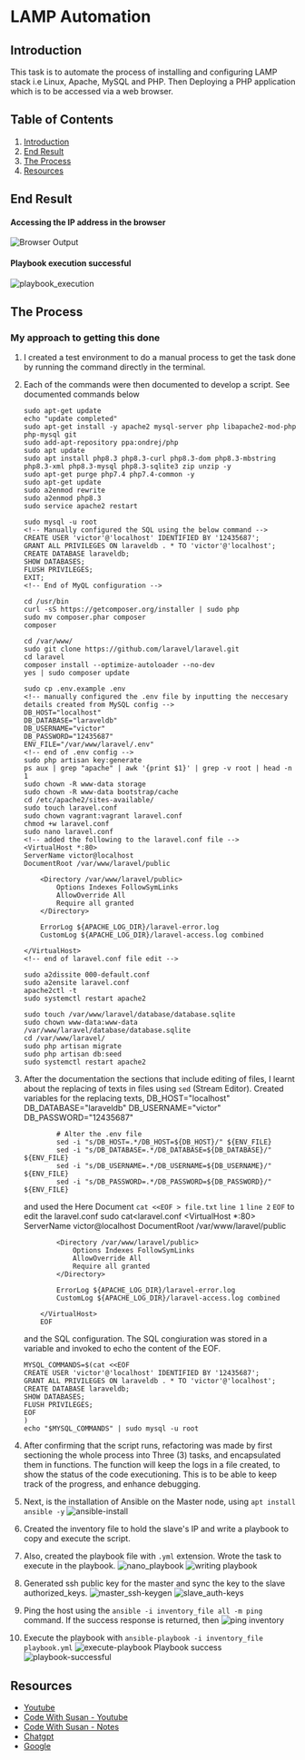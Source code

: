 # LAMP Automation

## Introduction

This task is to automate the process of installing and configuring LAMP stack i.e Linux, Apache, MySQL and PHP. Then Deploying a PHP application which is to be accessed via a web browser.

## Table of Contents

1. [Introduction](#introduction)
2. [End Result](#end-result)
3. [The Process](#the-process)
4. [Resources](#resources)

## End Result

#### Accessing the IP address in the browser

![Browser Output](images/browser_output.PNG)

#### Playbook execution successful

![playbook_execution](images/playbook_successful.PNG)

## The Process

### My approach to getting this done

1.  I created a test environment to do a manual process to get the task done by running the command directly in the terminal.
2.  Each of the commands were then documented to develop a script. See documented commands below

        sudo apt-get update
        echo "update completed"
        sudo apt-get install -y apache2 mysql-server php libapache2-mod-php php-mysql git
        sudo add-apt-repository ppa:ondrej/php
        sudo apt update
        sudo apt install php8.3 php8.3-curl php8.3-dom php8.3-mbstring php8.3-xml php8.3-mysql php8.3-sqlite3 zip unzip -y
        sudo apt-get purge php7.4 php7.4-common -y
        sudo apt-get update
        sudo a2enmod rewrite
        sudo a2enmod php8.3
        sudo service apache2 restart

        sudo mysql -u root
        <!-- Manually configured the SQL using the below command -->
        CREATE USER 'victor'@'localhost' IDENTIFIED BY '12435687';
        GRANT ALL PRIVILEGES ON laraveldb . * TO 'victor'@'localhost';
        CREATE DATABASE laraveldb;
        SHOW DATABASES;
        FLUSH PRIVILEGES;
        EXIT;
        <!-- End of MyQL configuration -->

        cd /usr/bin
        curl -sS https://getcomposer.org/installer | sudo php
        sudo mv composer.phar composer
        composer

        cd /var/www/
        sudo git clone https://github.com/laravel/laravel.git
        cd laravel
        composer install --optimize-autoloader --no-dev
        yes | sudo composer update

        sudo cp .env.example .env
        <!-- manually configured the .env file by inputting the neccesary details created from MySQL config -->
        DB_HOST="localhost"
        DB_DATABASE="laraveldb"
        DB_USERNAME="victor"
        DB_PASSWORD="12435687"
        ENV_FILE="/var/www/laravel/.env"
        <!-- end of .env config -->
        sudo php artisan key:generate
        ps aux | grep "apache" | awk '{print $1}' | grep -v root | head -n 1
        sudo chown -R www-data storage
        sudo chown -R www-data bootstrap/cache
        cd /etc/apache2/sites-available/
        sudo touch laravel.conf
        sudo chown vagrant:vagrant laravel.conf
        chmod +w laravel.conf
        sudo nano laravel.conf
        <!-- added the following to the laravel.conf file -->
        <VirtualHost *:80>
        ServerName victor@localhost
        DocumentRoot /var/www/laravel/public

            <Directory /var/www/laravel/public>
                Options Indexes FollowSymLinks
                AllowOverride All
                Require all granted
            </Directory>

            ErrorLog ${APACHE_LOG_DIR}/laravel-error.log
            CustomLog ${APACHE_LOG_DIR}/laravel-access.log combined

        </VirtualHost>
        <!-- end of laravel.conf file edit -->

        sudo a2dissite 000-default.conf
        sudo a2ensite laravel.conf
        apache2ctl -t
        sudo systemctl restart apache2

        sudo touch /var/www/laravel/database/database.sqlite
        sudo chown www-data:www-data /var/www/laravel/database/database.sqlite
        cd /var/www/laravel/
        sudo php artisan migrate
        sudo php artisan db:seed
        sudo systemctl restart apache2

3.  After the documentation the sections that include editing of files, I learnt about the replacing of texts in files using `sed` (Stream Editor). Created variables for the replacing texts,
    DB_HOST="localhost"
    DB_DATABASE="laraveldb"
    DB_USERNAME="victor"
    DB_PASSWORD="12435687"

                # Alter the .env file
                sed -i "s/DB_HOST=.*/DB_HOST=${DB_HOST}/" ${ENV_FILE}
                sed -i "s/DB_DATABASE=.*/DB_DATABASE=${DB_DATABASE}/" ${ENV_FILE}
                sed -i "s/DB_USERNAME=.*/DB_USERNAME=${DB_USERNAME}/" ${ENV_FILE}
                sed -i "s/DB_PASSWORD=.*/DB_PASSWORD=${DB_PASSWORD}/" ${ENV_FILE}

    and used the Here Document
    `cat <<EOF > file.txt`
    `line 1` <!--- your text goes here --->
    `line 2`
    `EOF`
    to edit the laravel.conf
    sudo cat<<EOF >laravel.conf
    <VirtualHost \*:80>
    ServerName victor@localhost
    DocumentRoot /var/www/laravel/public

                <Directory /var/www/laravel/public>
                    Options Indexes FollowSymLinks
                    AllowOverride All
                    Require all granted
                </Directory>

                ErrorLog ${APACHE_LOG_DIR}/laravel-error.log
                CustomLog ${APACHE_LOG_DIR}/laravel-access.log combined

            </VirtualHost>
            EOF

    and the SQL configuration. The SQL congiuration was stored in a variable and invoked to echo the content of the EOF.

        MYSQL_COMMANDS=$(cat <<EOF
        CREATE USER 'victor'@'localhost' IDENTIFIED BY '12435687';
        GRANT ALL PRIVILEGES ON laraveldb . * TO 'victor'@'localhost';
        CREATE DATABASE laraveldb;
        SHOW DATABASES;
        FLUSH PRIVILEGES;
        EOF
        )
        echo "$MYSQL_COMMANDS" | sudo mysql -u root

4.  After confirming that the script runs, refactoring was made by first sectioning the whole process into Three (3) tasks, and encapsulated them in functions. The function will keep the logs in a file created, to show the status of the code executioning. This is to be able to keep track of the progress, and enhance debugging.

5.  Next, is the installation of Ansible on the Master node, using `apt install ansible -y`
    ![ansible-install](images/ansible_install.PNG)

6.  Created the inventory file to hold the slave's IP and write a playbook to copy and execute the script.

7.  Also, created the playbook file with `.yml` extension. Wrote the task to execute in the playbook.
    ![nano_playbook](images/yml.PNG)
    ![writing playbook](images/playbook_nano.PNG)

8.  Generated ssh public key for the master and sync the key to the slave authorized_keys.
    ![master_ssh-keygen](images/master_ssh_keygen.PNG)
    ![slave_auth-keys](images/slave_authorized_keys.PNG)

9.  Ping the host using the `ansible -i inventory_file all -m ping` command. If the success response is returned, then
    ![ping inventory](images/ping_inventory.PNG)

10. Execute the playbook with `ansible-playbook -i inventory_file playbook.yml`
    ![execute-playbook](images/playbook.PNG)
    Playbook success
    ![playbook-successful](images/playbook_successful.PNG)

## Resources

- [Youtube](https://www.youtube.com/)
- [Code With Susan - Youtube](https://www.youtube.com/watch?v=iye4lmB6diE&t=312s)
- [Code With Susan - Notes](https://codewithsusan.com/notes/deploy-laravel-on-apache)
- [Chatgpt](https://chat.openai.com/)
- [Google](https://www.google.com)
